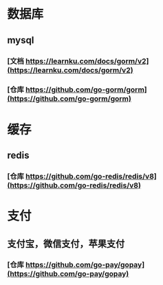 # 数据库
## mysql
### [文档 https://learnku.com/docs/gorm/v2](https://learnku.com/docs/gorm/v2)
### [仓库 https://github.com/go-gorm/gorm](https://github.com/go-gorm/gorm)

# 缓存
## redis
### [仓库 https://github.com/go-redis/redis/v8](https://github.com/go-redis/redis/v8)

# 支付
## 支付宝，微信支付，苹果支付
### [仓库 https://github.com/go-pay/gopay](https://github.com/go-pay/gopay)
